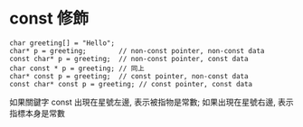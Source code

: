 # const 修飾

```
char greeting[] = "Hello";
char* p = greeting;        // non-const pointer, non-const data
const char* p = greeting;  // non-const pointer, const data
char const * p = greeting; // 同上
char* const p = greeting;  // const pointer, non-const data
const char* const p = greeting; // const pointer, const data
```

如果關鍵字 const 出現在星號左邊, 表示被指物是常數; 如果出現在星號右邊, 表示指標本身是常數